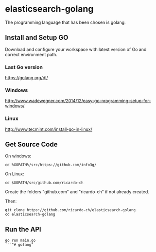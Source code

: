 

# elasticsearch-golang

The programming language that has been chosen is golang.

## Install and Setup GO
Download and configure your workspace with latest version of Go and correct environment path.

### Last Go version
https://golang.org/dl/

### Windows
http://www.wadewegner.com/2014/12/easy-go-programming-setup-for-windows/

### Linux
http://www.tecmint.com/install-go-in-linux/

## Get Source Code
On windows:
```
cd %GOPATH%/src/https://github.com/info3g/
```

On Linux:
```
cd $GOPATH/src/github.com/ricardo-ch
```
Create the folders "github.com" and "ricardo-ch" if not already created.

Then:
```
git clone https://github.com/ricardo-ch/elasticsearch-golang
cd elasticsearch-golang
```

## Run the API
```
go run main.go
```"# golang" 
